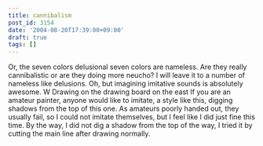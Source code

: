 ```yaml
---
title: cannibalism
post_id: 3154
date: '2004-08-20T17:39:00+09:00'
draft: true
tags: []
---
```


Or, the seven colors delusional seven colors are nameless. Are they really cannibalistic or are they doing more neucho? I will leave it to a number of nameless like delusions. Oh, but imagining imitative sounds is absolutely awesome. W Drawing on the drawing board on the east If you are an amateur painter, anyone would like to imitate, a style like this, digging shadows from the top of this one. As amateurs poorly handed out, they usually fail, so I could not imitate themselves, but I feel like I did just fine this time. By the way, I did not dig a shadow from the top of the way, I tried it by cutting the main line after drawing normally.
